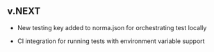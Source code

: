 ## v.NEXT

* New testing key added to norma.json for orchestrating test locally

* CI integration for running tests with environment variable support
